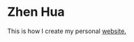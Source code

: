 # Zhen Hua 

This is how I create my personal <a href="https://zhenhua23.github.io/" target="_blank">website. 
